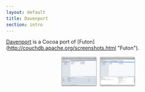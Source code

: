 ```yaml
---
layout: default
title: Davenport
section: intro
---
```


[Davenport](http://github.com/objectiveous/davenport "Davenport") is a Cocoa port of [Futon] (http://couchdb.apache.org/screenshots.html "Futon").

<p>
  <center>
    <a href="images/screenshot-2.png"><img src="images/screenshot-2-thb.png" border="0" width="20%"/></a> 
    <a href="images/screenshot-3.png"><img src="images/screenshot-3-thb.png" border="0" width="20%"/></a> 

  </center>
</p>
